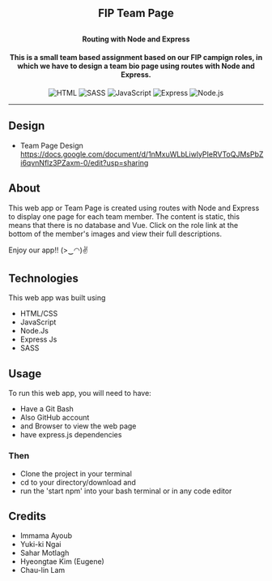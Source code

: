 
## <h2 align="center">FIP Team Page<h2>
<h4 align="center">Routing with Node and Express</h4>
<h4 align="center">
  This is a small team based assignment based on our FIP campign roles, in which we have to design a team bio page using routes with Node and Express. 
</h4>

<p align="center">
  <img alt="HTML" src="https://img.shields.io/badge/-HTML-E34F26?logo=html5&logoColor=white&style=flat">
  <img alt="SASS" src="https://img.shields.io/badge/-SASS-CC6699?logo=sass&logoColor=white&style=flat">
  <img alt="JavaScript" src="https://img.shields.io/badge/-javaScript-F7DF1E?logo=javascript&logoColor=white&style=flat">
  <img alt="Express" src="https://img.shields.io/badge/Express-000000?logo=express&logoColor=white&style=flat%22">
  <img alt="Node.js" src="https://img.shields.io/badge/-Node.Js-339933?logo=node.js&logoColor=white&style=flat%22">
</p>


----

## Design
 - Team Page Design https://docs.google.com/document/d/1nMxuWLbLiwlyPIeRVToQJMsPbZi6qvnNflz3PZaxm-0/edit?usp=sharing


## About

This web app or Team Page is created using routes with Node and Express to display one page for each team member. The content is   static, this means that there is no database and Vue. Click on the role link at the bottom of the member's images and view their full descriptions. 

Enjoy our app!! (>‿◠)✌


## Technologies
This web app was built using
- HTML/CSS
- JavaScript
- Node.Js
- Express Js
- SASS


## Usage

To run this web app, you will need to have:

 - Have a Git Bash
 - Also GitHub account
 - and Browser to view the web page
 - have express.js dependencies

### Then 

 - Clone the project in your terminal
 - cd to your directory/download and
 - run the 'start npm' into your bash terminal or in any code editor



## Credits
- Immama Ayoub
- Yuki-ki Ngai
- Sahar Motlagh
- Hyeongtae Kim (Eugene)
- Chau-lin Lam


 
 
